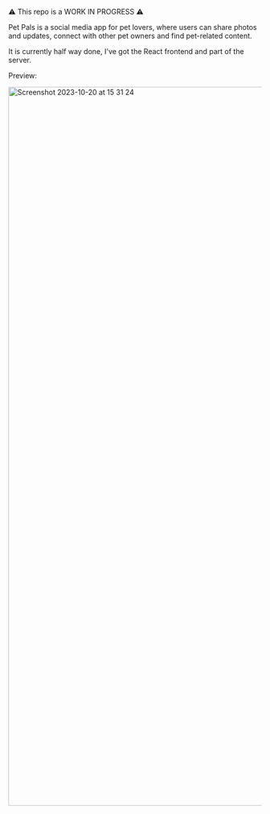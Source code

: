 ⚠️ This repo is a WORK IN PROGRESS ⚠️ 

Pet Pals is a social media app for pet lovers, where users can share photos and updates, connect with other pet owners and find pet-related content.

It is currently half way done, I've got the React frontend and part of the server.

Preview:

<img width="1427" alt="Screenshot 2023-10-20 at 15 31 24" src="https://github.com/Alex188dot/PetPals/assets/117444853/e9da8dc3-3587-4e6f-9823-79d3ad6b29d8">
